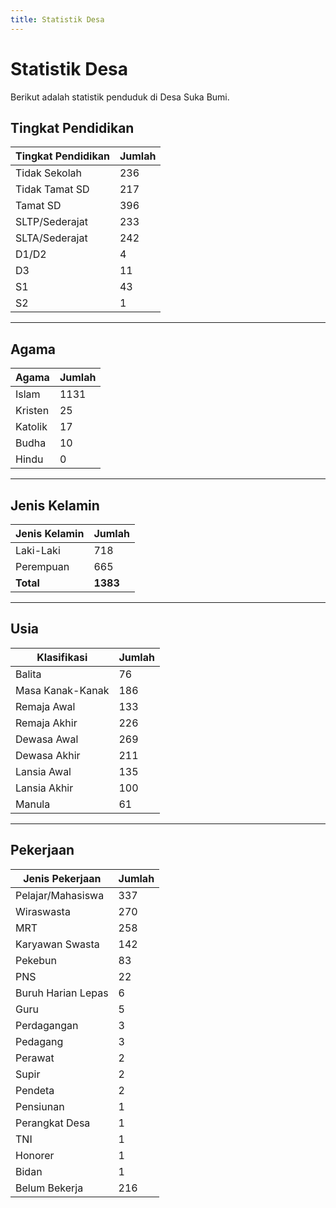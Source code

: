 ```yaml
---
title: Statistik Desa
---
```


# Statistik Desa

Berikut adalah statistik penduduk di Desa Suka Bumi.

## Tingkat Pendidikan

| Tingkat Pendidikan | Jumlah |
| ------------------ | ------ |
| Tidak Sekolah      | 236    |
| Tidak Tamat SD     | 217    |
| Tamat SD           | 396    |
| SLTP/Sederajat     | 233    |
| SLTA/Sederajat     | 242    |
| D1/D2              | 4      |
| D3                 | 11     |
| S1                 | 43     |
| S2                 | 1      |

---

## Agama

| Agama   | Jumlah |
| ------- | ------ |
| Islam   | 1131   |
| Kristen | 25     |
| Katolik | 17     |
| Budha   | 10     |
| Hindu   | 0      |

---

## Jenis Kelamin

| Jenis Kelamin | Jumlah   |
| ------------- | -------- |
| Laki-Laki     | 718      |
| Perempuan     | 665      |
| **Total**     | **1383** |

---

## Usia

| Klasifikasi      | Jumlah |
| ---------------- | ------ |
| Balita           | 76     |
| Masa Kanak-Kanak | 186    |
| Remaja Awal      | 133    |
| Remaja Akhir     | 226    |
| Dewasa Awal      | 269    |
| Dewasa Akhir     | 211    |
| Lansia Awal      | 135    |
| Lansia Akhir     | 100    |
| Manula           | 61     |

---

## Pekerjaan

| Jenis Pekerjaan    | Jumlah |
| ------------------ | ------ |
| Pelajar/Mahasiswa  | 337    |
| Wiraswasta         | 270    |
| MRT                | 258    |
| Karyawan Swasta    | 142    |
| Pekebun            | 83     |
| PNS                | 22     |
| Buruh Harian Lepas | 6      |
| Guru               | 5      |
| Perdagangan        | 3      |
| Pedagang           | 3      |
| Perawat            | 2      |
| Supir              | 2      |
| Pendeta            | 2      |
| Pensiunan          | 1      |
| Perangkat Desa     | 1      |
| TNI                | 1      |
| Honorer            | 1      |
| Bidan              | 1      |
| Belum Bekerja      | 216    |
